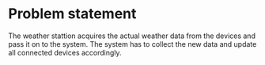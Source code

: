 # Problem statement

The weather stattion acquires the actual weather data from the devices and pass it on to the system.
The system has to collect the new data and update all connected devices accordingly.